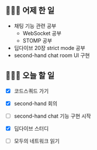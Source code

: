 ## 👩🏻‍💻 어제 한 일

- 채팅 기능 관련 공부
  - WebSocket 공부
  - STOMP 공부
- 딥다이브 20장 strict mode 공부
- second-hand chat room UI 구현

## 👩🏻‍💻 오늘 할 일

- [x] 코드스쿼드 가기
- [x] second-hand 회의
- [ ] second-hand chat 기능 구현 시작

- [x] 딥다이브 스터디
- [ ] 모두의 네트워크 읽기
